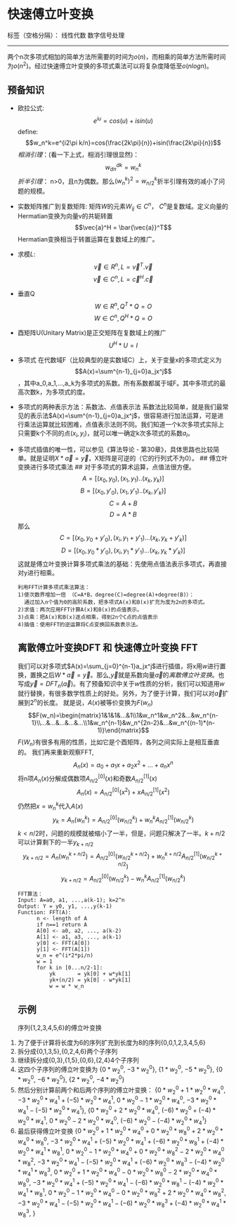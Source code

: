 快速傅立叶变换
==============

标签（空格分隔）： 线性代数 数字信号处理

------------------------------------------------------------------------

两个n次多项式相加的简单方法所需要的时间为$o(n)$，而相乘的简单方法所需时间为$o(n^2)$。经过快速傅立叶变换的多项式乘法可以将复杂度降低至$o(nlogn)$。

预备知识
--------

-   欧拉公式:$$e^{iu}=cos(u)+isin(u)$$define:$$w_n^k=e^{i2\pi k/n}=cos(\frac{2k\pi}{n})+isin(\frac{2k\pi}{n})$$
    *相消引理*：(看一下上式，相消引理很显然)：$$w_{dn}^{dk}=w_n^k$$
    *折半引理*：
    n&gt;0，且n为偶数。那么$(w_n^k)^2=w^k_{n/2}$折半引理有效的减小了问题的规模。

-   实数矩阵推广到复数矩阵: 矩阵$W$的元素$W_{ij} \in C^n$，
    $C^n$是复数域。定义向量的Hermatian变换为向量v的共轭转置$$\vec{a}^H = \bar{\vec{a}}^T$$Hermatian变换相当于转置运算在复数域上的推广。
-   求模$L$:
    $$\vec{v}\in R^n, L = \vec{v}^T.\vec{v}$$$$\vec{v}\in C^n, L = \vec{c}^H.\vec{c}$$
-   垂直Q $$W \in R^n, Q^T * Q = O $$ $$W \in C^n, Q^H* Q = O $$
-   酉矩阵U(Unitary Matrix)是正交矩阵在复数域上的推广$$ U^H*U = I$$
-   多项式
    在代数域F（比较典型的是实数域C）上，关于变量x的多项式定义为$$A(x)=\sum^{n-1}_{j=0}a_jx^j$$，其中a\_0,a\_1,...,a\_k为多项式的系数。所有系数都属于域F。其中多项式的最高次数k，为多项式的度。
-   多项式的两种表示方法：系数法、点值表示法
    系数法比较简单，就是我们最常见的表示法$A(x)=\sum^{n-1}_{j=0}a_jx^j$，很容易进行加法运算，可是进行乘法运算就比较困难，点值表示法则不同。我们知道一个k次多项式实际上只需要k个不同的点${(x_i,y_i)}$，就可以唯一确定k次多项式的系数$a_i$。
-   多项式插值的唯一性，可以参见《算法导论 -
    第30章》，具体思路也比较简单。就是证明$X*\vec{a}=\vec{y}$，X矩阵是可逆的（它的行列式不为0）。
    \#\# 傅立叶变换进行多项式乘法 \#\#
    对于多项式的算术运算，点值法很方便。$$A = [(x_0,y_0),(x_1,y_1)..(x_k,y_k)]$$$$B = [(x_0,y'_0),(x_1,y'_1)..(x_k,y'_k)]$$$$C = A + B$$$$D = A * B$$
    那么$$C = [(x_0,y_0+y'_0),(x_i,y_1+y'_1)...(x_k,y_k+y'_k)]$$$$D = [(x_0,y_0*y'_0),(x_i,y_1*y'_1)...(x_k,y_k*y'_k)]$$
    这就是傅立叶变换计算多项式乘法的基础：先使用点值法表示多项式，再直接对y进行相乘。

        利用FFT计算多项式乘法算法：
        1)使次数界增加一倍 （C=A*B，degree(C)=degree(A)+degree(B)）：
          通过加入n个值为0的高阶系数，把多项式A(x)和B(x)扩充为度为2n的多项式。
        2)求值：两次应用FFT计算A(x)和B(x)的点值表示。
        3)点乘：把A(x)和B(x)逐点相乘，得到2n个C点的点值表示
        4)插值：使用FFT的逆运算将C点变换回系数表示法。

    离散傅立叶变换DFT 和 快速傅立叶变换 FFT
    ---------------------------------------

    我们可以对多项式$A(x)=\sum_{j=0}^{n-1}a_jx^j$进行插值，将x用$w$进行置换，置换之后$W*\vec{a}=\vec{y}$。那么,$\vec{y}$就是系数向量$\vec{a}$的*离散傅立叶变换*。也写成$\vec{y}=DFT_n(\vec{a})$。有了预备知识中关于$w$性质的分析，我们可以知道用$w$就行替换，有很多数学性质上的好处。另外，为了便于计算，我们可以对$\vec{a}$扩展到$2^n$的长度。
    就是说，$A(x)$被等价变换为$F(w_n)$$$F(w_n)=\begin{matrix}1&1&1&...&1\\1&w_n^1&w_n^2&...&w_n^{n-1}\\...&...&...&...&...\\1&w_n^{n-1}&w_n^{2n-2}&...&w_n^{(n-1)*(n-1)}\end{matrix}$$$F(W_n)$有很多有用的性质，比如它是个酉矩阵，各列之间实际上是相互垂直的。
    我们再来重新观察FFT,
    $$A_n(x)=a_0+a_1x+a_2x^2+...+a_nx^n$$将n项$A_n(x)$分解成偶数项$A_{n/2}^{[0]}(x)$和奇数$A_{n/2}^{[1]}(x)$$$A_n(x)=A_{n/2}^{[0]}(x^2)+xA_{n/2}^{[1]}(x^2)$$
    仍然把$x=w_n^k$代入$A(x)$$$y_k=A_n(w_n^k)=A_{n/2}^{[0]}(w_{n/2}^k)+w_n^kA_{n/2}^{[1]}(w_{n/2}^k)$$
    $k < n/2$时，问题的规模就被缩小了一半，但是，问题只解决了一半。$k+n/2$可以计算剩下的一半$y_{k+n/2}$
    $$y_{k+n/2}=A_n(w_n^{k+n/2})=A^{[0]}_{n/2}(w_{n/2}^{k+n/2})+w_n^{k+n/2}A^{[1]}_{n/2}(w_{n/2}^{k+n/2})$$$$y_{k+n/2}=A^{[0]}_{n/2}(w_{n/2}^{k})-w_n^kA^{[1]}_{n/2}(w_{n/2}^{k})$$

        FFT算法：
        Input: A=a0, a1, ...,a(k-1); k=2^n
        Output: Y = y0, y1, ...,y(k-1)
        Function: FFT(A):
              n <- length of A
              if n==1 return A
              A[0] <- a0, a2, ..., a(k-2)
              A[1] <- a1, a3, ..., a(k-1)
              y[0] <- FFT(A[0])
              y[1] <- FFT(A[1])
              w_n = e^(i*2*pi/n)
              w = 1
              for k in [0...n/2-1]:
                  yk       = yk[0] + w*yk[1]
                  yk+(n/2) = yk[0] - w*yk[1]
                  w = w * w_n

    示例
    ----

    序列{1,2,3,4,5,6}的傅立叶变换

1.  为了便于计算将长度为6的序列扩充到长度为8的序列{0,0,1,2,3,4,5,6}
2.  拆分成{0,1,3,5},{0,2,4,6}两个子序列
3.  继续拆分成{0,3},{1,5},{0,6},{2,4}4个子序列
4.  这四个子序列的傅立叶变换为 {$0*w_2^0$, $-3*w_2^0$}, {$1*w_2^0$,
    $-5*w_2^0$}, {$0*w_2^0$, $-6*w_2^0$}, {$2*w_2^0$, $-4*w_2^0$}
5.  然后分别计算前两个和后两个序列的傅立叶变换：
    {$0*w_2^0+1*w_2^0*w_4^0$, $-3*w_2^0*w_4^1+(-5)*w_2^0*w_4^1$,
    $0*w_2^0-1*w_2^0*w_4^0$, $-3*w_2^0*w_4^1-(-5)*w_2^0*w_4^1$},
    {$0*w_2^0+2*w_2^0*w_4^0$, $(-6)*w_2^0+(-4)*w_2^0*w_4^1$,
    $0*w_2^0-2*w_2^0*w_4^0$, $(-6)*w_2^0-(-4)*w_2^0*w_4^1$}
6.  最后获得傅立叶变换
    {$0*w_2^0+1*w_2^0*w_4^0+0*w_2^0*w_8^0+2*w_2^0*w_4^0*w_8^0$,
    $-3*w_2^0*w_4^1+(-5)*w_2^0*w_4^1 + (-6)*w_2^0*w_8^1+(-4)*w_2^0*w_4^1*w_8^1$,
    $0*w_2^0-1*w_2^0*w_4^0+0*w_2^0*w_8^2-2*w_2^0*w_4^0*w_8^2$,
    $-3*w_2^0*w_4^1-(-5)*w_2^0*w_4^1+(-6)*w_2^0*w_8^3-(-4)*w_2^0*w_4^1*w_8^3$,
    $0*w_2^0+1*w_2^0*w_4^0-0*w_2^0*w_8^0-2*w_2^0*w_4^0*w_8^0$,
    $-3*w_2^0*w_4^1+(-5)*w_2^0*w_4^1- (-6)*w_2^0*w_8^1-(-4)*w_2^0*w_4^1*w_8^1$,
    $0*w_2^0-1*w_2^0*w_4^0-0*w_2^0*w_8^2+2*w_2^0*w_4^0*w_8^2$,
    $-3*w_2^0*w_4^1-(-5)*w_2^0*w_4^1-(-6)*w_2^0*w_8^3+(-4)*w_2^0*w_4^1*w_8^3$,
    }

